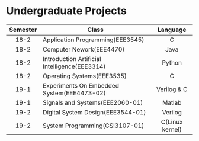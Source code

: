 # Undergraduate Projects

|Semester|Class|Language|
|:---:|---|:---:|
|18-2|Application Programming(EEE3545)|C
|18-2|Computer Nework(EEE4470)|Java
|18-2|Introduction Artificial Intelligence(EEE3314)|Python
|18-2|Operating Systems(EEE3535)|C
|19-1|Experiments On Embedded System(EEE4473-02)|Verilog & C
|19-1|Signals and Systems(EEE2060-01)|Matlab
|19-2|Digital System Design(EEE3544-01)|Verilog
|19-2|System Programming(CSI3107-01)|C(Linux kernel)
